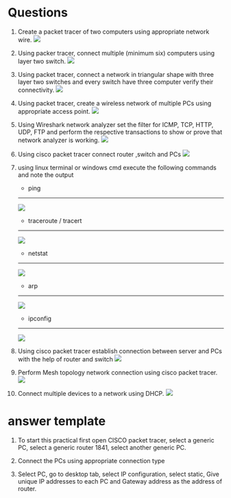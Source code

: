 

# Questions
1. Create a packet tracer of two computers using appropriate network wire.
     ![](https://raw.githubusercontent.com/rjcpc/stuff/fourth/CNscreenshots/P1.PNG)

2. Using packer tracer, connect multiple (minimum six) computers using layer two switch.
    ![](https://raw.githubusercontent.com/rjcpc/stuff/fourth/CNscreenshots/P2.PNG)
3. Using packet tracer, connect a network in triangular shape with three layer two switches and every switch have three computer verify their connectivity. 
    ![](https://raw.githubusercontent.com/rjcpc/stuff/fourth/CNscreenshots/P3.PNG)
4. Using packet tracer, create a wireless network of multiple PCs using appropriate access point.
    ![](https://raw.githubusercontent.com/rjcpc/stuff/fourth/CNscreenshots/p4.PNG)
5. Using Wireshark network analyzer set the filter for ICMP, TCP, HTTP, UDP, FTP and perform the respective transactions to show or prove that network analyzer is working.
    ![](https://raw.githubusercontent.com/rjcpc/stuff/fourth/CNscreenshots/P5.PNG)
6. Using cisco packet tracer connect router ,switch and PCs
    ![](https://raw.githubusercontent.com/rjcpc/stuff/fourth/CNscreenshots/P6.PNG)

7. using linux terminal or windows cmd execute the following commands and note the output
    + ping
    ---
    ![](https://raw.githubusercontent.com/rjcpc/stuff/fourth/CNscreenshots/7/ping.PNG)
    + traceroute / tracert
    ---
    ![](https://raw.githubusercontent.com/rjcpc/stuff/fourth/CNscreenshots/7/tracert.PNG)
    + netstat
    ---
    ![](https://raw.githubusercontent.com/rjcpc/stuff/fourth/CNscreenshots/7/netstat.PNG)
    + arp
    ---
    ![](https://raw.githubusercontent.com/rjcpc/stuff/fourth/CNscreenshots/7/arp_a.PNG)
    + ipconfig
    ---
    ![](https://raw.githubusercontent.com/rjcpc/stuff/fourth/CNscreenshots/7/ipconfig.PNG)
  
8. Using cisco packet tracer establish connection between server and PCs with the help of router and switch
    ![](https://raw.githubusercontent.com/rjcpc/stuff/fourth/CNscreenshots/P8.PNG)

9. Perform Mesh topology network connection using cisco packet tracer.
    ![](https://raw.githubusercontent.com/rjcpc/stuff/fourth/CNscreenshots/P9.PNG)
10. Connect multiple devices to a network using DHCP.
    ![](https://raw.githubusercontent.com/rjcpc/stuff/fourth/CNscreenshots/P10.PNG)
# answer template





1. To start this practical first open CISCO  packet tracer, select a generic PC, select a generic router 1841, select another generic PC.

2. Connect the PCs using appropriate connection type

3. Select PC, go to desktop tab, select IP configuration, select static, Give unique IP addresses to each PC and Gateway address as the address of router.


